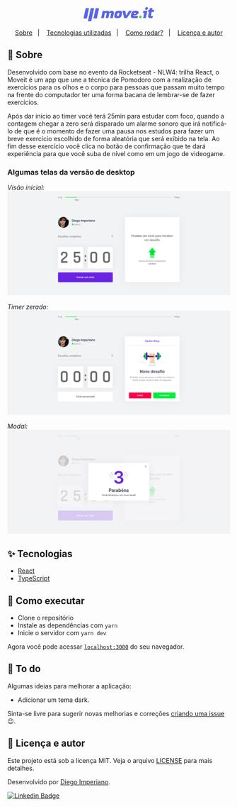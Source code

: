 <p align="center">
  <img alt="Letmeask" src=".github/logo-full.svg" width="160px">
</p>

<p align="center">
  <a href="#-sobre">Sobre</a>&nbsp;&nbsp;&nbsp;|&nbsp;&nbsp;&nbsp;
  <a href="#-tecnologias-utilizadas">Tecnologias utilizadas</a>&nbsp;&nbsp;&nbsp;|&nbsp;&nbsp;&nbsp;
  <a href="#-como-executar">Como rodar?</a>&nbsp;&nbsp;&nbsp;|&nbsp;&nbsp;&nbsp;
  <a href="#-licença-e-autores">Licença e autor</a>
</p>

## 💬 Sobre

Desenvolvido com base no evento da Rocketseat - NLW4: trilha React, o Moveit é um app que une a técnica de Pomodoro com a realização de exercícios para os olhos e o corpo para pessoas que passam muito tempo na frente do computador ter uma forma bacana de lembrar-se de fazer exercícios.

Após dar início ao timer você terá 25min para estudar com foco, quando a contagem chegar a zero será disparado um alarme sonoro que irá notificá-lo de que é o momento de fazer uma pausa nos estudos para fazer um breve exercício escolhido de forma aleatória que será exibido na tela. Ao fim desse exercício você clica no botão de confirmação que te dará experiência para que você suba de nível como em um jogo de videogame.

### Algumas telas da versão de desktop

<p align="center">

_Visão inicial:_
<img src=".github/tela-inicial.png"/>

_Timer zerado:_
<img src=".github/timer-zerado.png"/>

_Modal:_
<img src=".github/modal.png"/>

</p>

## ✨ Tecnologias

- [React](https://reactjs.org)
- [TypeScript](https://www.typescriptlang.org/)

## 🚀 Como executar

- Clone o repositório
- Instale as dependências com `yarn`
- Inicie o servidor com `yarn dev`

Agora você pode acessar [`localhost:3000`](http://localhost:3000) do seu navegador.

## 🔧 To do

Algumas ideias para melhorar a aplicação:

- Adicionar um tema dark.

Sinta-se livre para sugerir novas melhorias e correções [criando uma issue](https://github.com/DiegoImperiano/moveit/issues/new) 😉.

## 📝 Licença e autor

Este projeto está sob a licença MIT. Veja o arquivo [LICENSE](https://github.com/DiegoImperiano/moveit/blob/master/LICENSE) para mais detalhes.

Desenvolvido por [Diego Imperiano](https://github.com/DiegoImperiano).

[![Linkedin Badge](https://img.shields.io/badge/-Diego_Imperiano-blue?style=flat-square&logo=Linkedin&logoColor=white&link=https://www.linkedin.com/in/diegoimperiano/)](https://www.linkedin.com/in/diegoimperiano/)
